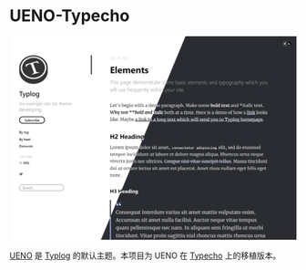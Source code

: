 # UENO-Typecho

![screenshot](./screenshot.png)

[UENO](https://github.com/typlog/ueno) 是 [Typlog](https://typlog.com/) 的默认主题。本项目为 UENO 在 [Typecho](https://typecho.org/) 上的移植版本。
